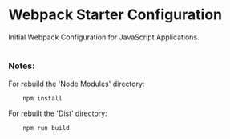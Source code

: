# Webpack Starter Configuration

Initial Webpack Configuration for JavaScript Applications. 
#
### Notes:
For rebuild the 'Node Modules' directory: 
```
    npm install
```

For rebuilt the 'Dist' directory:
```
    npm run build
```

